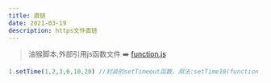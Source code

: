 ```yaml
---
title: 直链
date: 2021-03-19
description: https文件直链
---
```


> 油猴脚本,外部引用js函数文件	:arrow_right:	[function.js](function.js)

```js
1.setTime(1,2,3,6,10,20) //封装的setTimeout函数，用法:setTime10(function xx(){});
```

